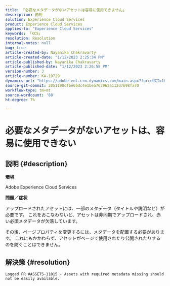 ```yaml
---
title: 「必要なメタデータがないアセットは容易に使用できません」
description: 説明
solution: Experience Cloud Services
product: Experience Cloud Services
applies-to: "Experience Cloud Services"
keywords: 「KCS」
resolution: Resolution
internal-notes: null
bug: true
article-created-by: Nayanika Chakravarty
article-created-date: "1/12/2023 2:25:34 PM"
article-published-by: Nayanika Chakravarty
article-published-date: "1/12/2023 2:26:58 PM"
version-number: 3
article-number: KA-19729
dynamics-url: "https://adobe-ent.crm.dynamics.com/main.aspx?forceUCI=1&pagetype=entityrecord&etn=knowledgearticle&id=5e0a20f5-8492-ed11-aad1-6045bd006c82"
source-git-commit: 2051190dfbe6bdc4e1bea762962a112d7b98fa70
workflow-type: tm+mt
source-wordcount: '88'
ht-degree: 7%

---
```


# 必要なメタデータがないアセットは、容易に使用できない

## 説明 {#description}


<b>環境</b>

Adobe Experience Cloud Services

<b>問題／症状</b>

アップロードされたアセットには、一部のメタデータ（タイトルや説明など）が必要です。 これをおこなわないと、アセットは非同期でアップロードされ、赤い必須メタデータが欠落しています。

その後、ページプロパティを変更するには、メタデータを配置する必要があります。 これにもかかわらず、アセットがページで使用されたり公開されたりするのを防ぐことはできません。


## 解決策 {#resolution}


`Logged FR #ASSETS-11015 - Assets with required metadata missing should not be easily available.`
